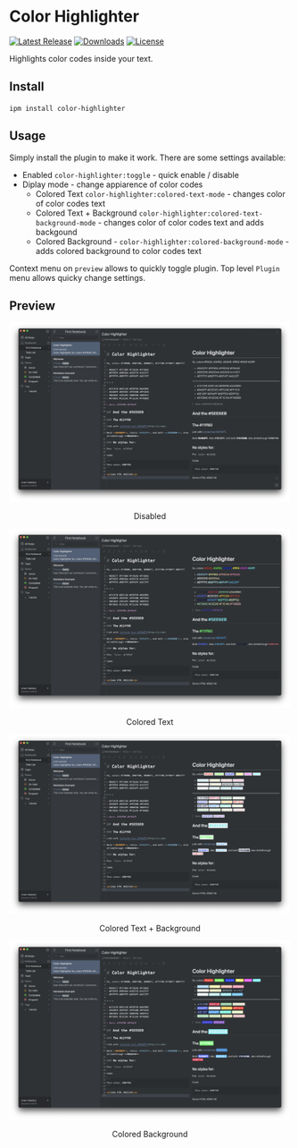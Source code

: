 # Color Highlighter

[![Latest Release](https://inkdrop-plugin-badge.vercel.app/api/version/color-highlighter?style=flat)](https://my.inkdrop.app/plugins/color-highlighter)
[![Downloads](https://inkdrop-plugin-badge.vercel.app/api/downloads/color-highlighter?style=flat)](https://my.inkdrop.app/plugins/color-highlighter)
[![License](https://img.shields.io/github/license/mymmrac/inkdrop-color-highlighter)](https://github.com/mymmrac/inkdrop-color-highlighter/blob/master/LICENSE)

Highlights color codes inside your text.

## Install

```console
ipm install color-highlighter
```

## Usage

Simply install the plugin to make it work. There are some settings available:

- Enabled `color-highlighter:toggle` - quick enable / disable
- Diplay mode - change appiarence of color codes
    - Colored Text `color-highlighter:colored-text-mode` - changes color of color codes text
    - Colored Text + Background `color-highlighter:colored-text-background-mode` - changes color of color codes text and adds backgound
    - Colored Background - `color-highlighter:colored-background-mode` - adds colored background to color codes text

Context menu on `preview` allows to quickly toggle plugin. Top level `Plugin` menu allows quicky change settings.

## Preview

![Disabled](docs/screenshot-disabled.png)
<p align="center">Disabled</p>

![Colored Text](docs/screenshot-colored-text.png)
<p align="center">Colored Text</p>

![Colored Text + Background](docs/screenshot-colored-text-background.png)
<p align="center">Colored Text + Background</p>

![Colored Background](docs/screenshot-colored-background.png)
<p align="center">Colored Background</p>

